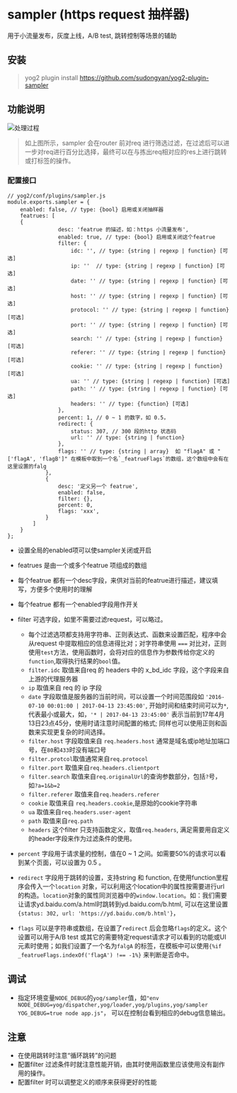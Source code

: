 # sampler (https request 抽样器)
用于小流量发布，灰度上线，A/B test, 跳转控制等场景的辅助

## 安装
> yog2 plugin install https://github.com/sudongyan/yog2-plugin-sampler

## 功能说明
![处理过程](http://s0.nuomi.bdimg.com/img/yog2-sampler.jpg)
> 如上图所示，sampler 会在router 前对req 进行筛选过滤，在过滤后可以进一步对req进行百分比选择，最终可以在与拣出req相对应的res上进行跳转或打标签的操作。

### 配置接口


    // yog2/conf/plugins/sampler.js
    module.exports.sampler = {
        enabled: false, // type: {bool} 启用或关闭抽样器
        featrues: [
        {
                    desc: 'featrue 的描述，如：https 小流量发布',
                    enabled: true, // type: {bool} 启用或关闭这个featrue
                    filter: {
                        idc: '', // type: {string | regexp | function} [可选]
                        ip: ''  // type: {string | regexp | function} [可选]
                        date: '' // type: {string | regexp | function} [可选]
                        host: '' // type: {string | regexp | function} [可选]
                        protocol: '' // type: {string | regexp | function} [可选]
                        port: '' // type: {string | regexp | function} [可选]
                        search: '' // type: {string | regexp | function} [可选]
                        referer: '' // type: {string | regexp | function} [可选]
                        cookie: '' // type: {string | regexp | function} [可选]
                        ua: '' // type: {string | regexp | function} [可选]
                        path: '' // type: {string | regexp | function} [可选]
                        headers: '' // type: {function} [可选]
                    },
                    percent: 1, // 0 ~ 1 的数字，如 0.5，
                    redirect: {
                        status: 307, // 300 段的http 状态码
                        url: '' // type: {string | function}
                    },
                    flags: '' // type: {string | array}  如 "flagA" 或 "['flagA', 'flagB']" 在模板中取到一个名`_featrueFlags`的数组，这个数组中会有在这里设置的falg
                },
                {
                    desc: '定义另一个 featrue',
                    enabled: false,
                    filter: {},
                    percent: 0,
                    flags: 'xxx',
                }
            ]
        }
    };

- 设置全局的enabled项可以使sampler关闭或开启
- featrues 是由一个或多个featrue 项组成的数组
- 每个featrue 都有一个desc字段，来供对当前的featrue进行描述，建议填写，方便多个使用时的理解
- 每个featrue 都有一个enabled字段用作开关

- filter 可选字段，如里不需要过滤request，可以略过。
    - 每个过滤选项都支持用字符串、正则表达式、函数来设置匹配，程序中会从request 中提取相应的信息进得比对；对字符串使用 `===` 对比对，正则使用`test`方法，使用函数时，会将对应的信息作为参数传给你定义的`function`,取得执行结果的`bool`值。
    - `filter.idc` 取值来自req 的 headers 中的 x_bd_idc 字段，这个字段来自上游的代理服务器
    - `ip` 取值来自 req 的 ip 字段
    - `date` 字段取值是服务器的当前时间，可以设置一个时间范围段如 `'2016-07-10 00:01:00 | 2017-04-13 23:45:00'`, 开始时间和结束时间可以为`*`,代表最小或最大，如，`'* | 2017-04-13 23:45:00'` 表示当前到17年4月13日23点45分，使用时请注意时间配置的格式; 同样也可以使用正则和函数来实现更复杂的时间选择。
    - `filter.host` 字段取值来自 `req.headers.host` 通常是域名或ip地址加端口号，在`80`和`433`时没有端口号
    - `filter.protcol`取值通常来自`req.protocol`
    - `filter.port` 取值来自`req.headers.clientport`
    - `filter.search` 取值来自`req.originalUrl`的查询参数部分，包括`?`号，如`?a=1&b=2`
    - `filter.referer` 取值来自`req.headers.referer`
    - `cookie` 取值来自 `req.headers.cookie`,是原始的cookie字符串
    - `ua` 取值来自`req.headers.user-agent`
    - `path` 取值来自`req.path`
    - `headers` 这个filter 只支持函数定义，取值`req.headers`, 满足需要用自定义的header字段来作为过滤条件的使用。

- `percent` 字段用于请求量的控制，值在0 ~ 1 之间。如需要50%的请求可以看到某个页面，可以设置为 0.5 。

- `redirect` 字段用于跳转的设置，支持string 和 function, 在使用function里程序会传入一个`location` 对象，可以利用这个location中的属性按需要进行url的构造。`location`对象的属性同浏览器中的`window.location`。如：我们需要让请求yd.baidu.com/a.html时跳转到yd.baidu.com/b.html, 可以在这里设置`{status: 302, url: 'https://yd.baidu.com/b.html'}`，

- `flags` 可以是字符串或数组，在设置了`redirect` 后会忽略`flags`的定义。这个设置可以用于A/B test 或其它的需要特定request请求才可以看到的功能或UI元素时使用；如我们设置了一个名为`falgA` 的标签，在模板中可以使用`{%if _featrueFlags.indexOf('flagA') !== -1%}` 来判断是否命中。

## 调试
- 指定环境变量`NODE_DEBUG`的`yog/sampler`值，如`"env NODE_DEBUG=yog/dispatcher,yog/loader,yog/plugins,yog/sampler YOG_DEBUG=true node app.js"`， 可以在控制台看到相应的debug信息输出。

## 注意
- 在使用跳转时注意“循环跳转”的问题
- 配置filter 过滤条件时就注意性能开销，由其时使用函数里应该使用没有副作用的操作。
- 配置filter 时可以调整定义的顺序来获得更好的性能
